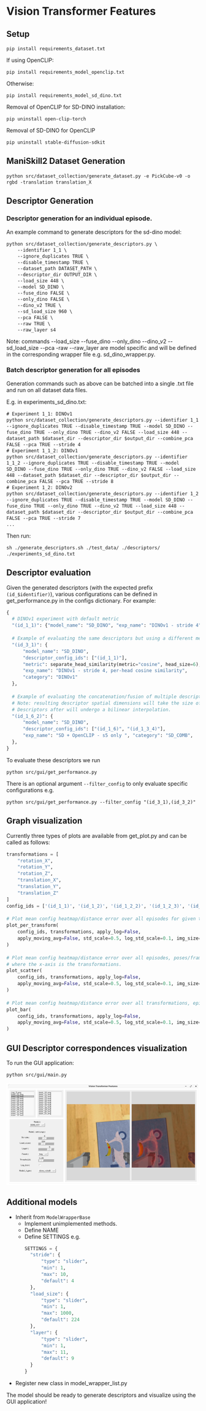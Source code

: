 # Vision Transformer Features
## Setup
```
pip install requirements_dataset.txt
```
If using OpenCLIP:
```
pip install requirements_model_openclip.txt
```
Otherwise:
```
pip install requirements_model_sd_dino.txt
```

Removal of OpenCLIP for SD-DINO installation:
```
pip uninstall open-clip-torch
```
Removal of SD-DINO for OpenCLIP
```
pip uninstall stable-diffusion-sdkit
```

## ManiSkill2 Dataset Generation
```
python src/dataset_collection/generate_dataset.py -e PickCube-v0 -o rgbd -translation translation_X
```

## Descriptor Generation
### Descriptor generation for an individual episode.
An example command to generate descriptors for the sd-dino model:
```
python src/dataset_collection/generate_descriptors.py \
    --identifier 1_1 \
    --ignore_duplicates TRUE \
    --disable_timestamp TRUE \
    --dataset_path DATASET_PATH \
    --descriptor_dir OUTPUT_DIR \
    --load_size 448 \
    --model SD_DINO \
    --fuse_dino FALSE \
    --only_dino FALSE \
    --dino_v2 TRUE \
    --sd_load_size 960 \
    --pca FALSE \
    --raw TRUE \
    --raw_layer s4
```
Note: commands --load_size --fuse_dino --only_dino --dino_v2 --sd_load_size --pca -raw --raw_layer are model specific and will be defined in the corresponding wrapper file e.g. sd_dino_wrapper.py.

### Batch descriptor generation for all episodes
Generation commands such as above can be batched into a single .txt file and run on all dataset data files.

E.g. in experiments_sd_dino.txt:
```
# Experiment 1_1: DINOv1
python src/dataset_collection/generate_descriptors.py --identifier 1_1 --ignore_duplicates TRUE --disable_timestamp TRUE --model SD_DINO --fuse_dino TRUE --only_dino TRUE --dino_v2 FALSE --load_size 448 --dataset_path $dataset_dir --descriptor_dir $output_dir --combine_pca FALSE --pca TRUE --stride 4
# Experiment 1_1_2: DINOv1
python src/dataset_collection/generate_descriptors.py --identifier 1_1_2 --ignore_duplicates TRUE --disable_timestamp TRUE --model SD_DINO --fuse_dino TRUE --only_dino TRUE --dino_v2 FALSE --load_size 448 --dataset_path $dataset_dir --descriptor_dir $output_dir --combine_pca FALSE --pca TRUE --stride 8
# Experiment 1_2: DINOv2
python src/dataset_collection/generate_descriptors.py --identifier 1_2 --ignore_duplicates TRUE --disable_timestamp TRUE --model SD_DINO --fuse_dino TRUE --only_dino TRUE --dino_v2 TRUE --load_size 448 --dataset_path $dataset_dir --descriptor_dir $output_dir --combine_pca FALSE --pca TRUE --stride 7
...
```

Then run:
```
sh ./generate_descriptors.sh ./test_data/ ./descriptors/ ./experiments_sd_dino.txt
```

## Descriptor evaluation
Given the generated descriptors (with the expected prefix `(id_$identifier)`), various configurations can be defined in get_performance.py in the configs dictionary.
For example:
```python
{
  # DINOv1 experiment with default metric
  "(id_1_1)": {"model_name": "SD_DINO", "exp_name": "DINOv1 - stride 4", "category": "DINOv1"},

  # Example of evaluating the same descriptors but using a different metric
  "(id_3_1)": {
      "model_name": "SD_DINO",
      "descriptor_config_ids": ["(id_1_1)"],
      "metric": separate_head_similarity(metric="cosine", head_size=6),
      "exp_name": "DINOv1 - stride 4, per-head cosine similarity",
      "category": "DINOv1"
  },

  # Example of evaluating the concatenation/fusion of multiple descriptors
  # Note: resulting descriptor spatial dimensions will take the size of the first config in the list.
  # Descriptors after will undergo a bilinear interpolation.
  "(id_1_6_2)": {
      "model_name": "SD_DINO",
      "descriptor_config_ids": ["(id_1_6)", "(id_1_3_4)"],
      "exp_name": "SD + OpenCLIP - s5 only ", "category": "SD_COMB",
  },
}
```

To evaluate these descriptors we run
```
python src/gui/get_performance.py
```

There is an optional argument `--filter_config` to only evaluate specific configurations e.g.
```
python src/gui/get_performance.py --filter_config "(id_3_1),(id_3_2)"
```

## Graph visualization
Currently three types of plots are available from get_plot.py and can be called as follows:
```python
transformations = [
    "rotation_X",
    "rotation_Y",
    "rotation_Z",
    "translation_X",
    "translation_Y",
    "translation_Z"
]
config_ids = ['(id_1_1)', '(id_1_2)', '(id_1_2_2)', '(id_1_2_3)', '(id_2_3)', '(id_1_6)']

# Plot mean config heatmap/distance error over all episodes for given transformation
plot_per_transform(
    config_ids, transformations, apply_log=False,
    apply_moving_avg=False, std_scale=0.5, log_std_scale=0.1, img_size=255
)

# Plot mean config heatmap/distance error over all episodes, poses/frames
# where the x-axis is the transformations.
plot_scatter(
    config_ids, transformations, apply_log=False,
    apply_moving_avg=False, std_scale=0.5, log_std_scale=0.1, img_size=255
)

# Plot mean config heatmap/distance error over all transformations, episodes, and poses.
plot_bar(
    config_ids, transformations, apply_log=False,
    apply_moving_avg=False, std_scale=0.5, log_std_scale=0.1, img_size=255
)
```

## GUI Descriptor correspondences visualization
To run the GUI application:
```
python src/gui/main.py
```
![Alt text](/images/gui_screenshot.png?raw=true)

## Additional models
- Inherit from `ModelWrapperBase`
    - Implement unimplemented methods.
    - Define NAME
    - Define SETTINGS e.g. 
      ```python
      SETTINGS = {
        "stride": {
            "type": "slider",
            "min": 1,
            "max": 10,
            "default": 4
        },
        "load_size": {
            "type": "slider",
            "min": 1,
            "max": 1000,
            "default": 224
        },
        "layer": {
            "type": "slider",
            "min": 1,
            "max": 11,
            "default": 9
        }
      }
      ```
- Register new class in model_wrapper_list.py

The model should be ready to generate descriptors and visualize using the GUI application!
